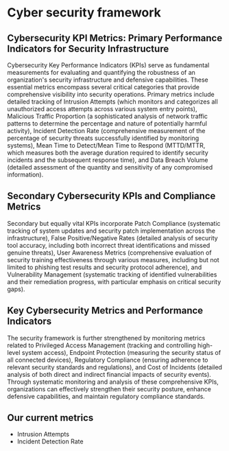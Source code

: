 # Cyber security framework

## Cybersecurity KPI Metrics: Primary Performance Indicators for Security Infrastructure
Cybersecurity Key Performance Indicators (KPIs) serve as fundamental measurements for evaluating and quantifying the robustness of an organization's security infrastructure and defensive capabilities. These essential metrics encompass several critical categories that provide comprehensive visibility into security operations. Primary metrics include detailed tracking of Intrusion Attempts (which monitors and categorizes all unauthorized access attempts across various system entry points), Malicious Traffic Proportion (a sophisticated analysis of network traffic patterns to determine the percentage and nature of potentially harmful activity), Incident Detection Rate (comprehensive measurement of the percentage of security threats successfully identified by monitoring systems), Mean Time to Detect/Mean Time to Respond (MTTD/MTTR, which measures both the average duration required to identify security incidents and the subsequent response time), and Data Breach Volume (detailed assessment of the quantity and sensitivity of any compromised information).

## Secondary Cybersecurity KPIs and Compliance Metrics
Secondary but equally vital KPIs incorporate Patch Compliance (systematic tracking of system updates and security patch implementation across the infrastructure), False Positive/Negative Rates (detailed analysis of security tool accuracy, including both incorrect threat identifications and missed genuine threats), User Awareness Metrics (comprehensive evaluation of security training effectiveness through various measures, including but not limited to phishing test results and security protocol adherence), and Vulnerability Management (systematic tracking of identified vulnerabilities and their remediation progress, with particular emphasis on critical security gaps).

## Key Cybersecurity Metrics and Performance Indicators
The security framework is further strengthened by monitoring metrics related to Privileged Access Management (tracking and controlling high-level system access), Endpoint Protection (measuring the security status of all connected devices), Regulatory Compliance (ensuring adherence to relevant security standards and regulations), and Cost of Incidents (detailed analysis of both direct and indirect financial impacts of security events). Through systematic monitoring and analysis of these comprehensive KPIs, organizations can effectively strengthen their security posture, enhance defensive capabilities, and maintain regulatory compliance standards.

## Our current metrics
- Intrusion Attempts
- Incident Detection Rate